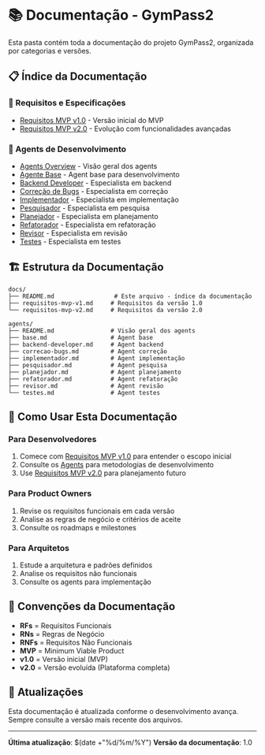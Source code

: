 # 📚 Documentação - GymPass2

Esta pasta contém toda a documentação do projeto GymPass2, organizada por categorias e versões.

## 📋 Índice da Documentação

### 🎯 Requisitos e Especificações
- [Requisitos MVP v1.0](./requisitos-mvp-v1.md) - Versão inicial do MVP
- [Requisitos MVP v2.0](./requisitos-mvp-v2.md) - Evolução com funcionalidades avançadas

### 🤖 Agents de Desenvolvimento
- [Agents Overview](../agents/README.md) - Visão geral dos agents
- [Agente Base](../agents/base.md) - Agent base para desenvolvimento
- [Backend Developer](../agents/backend-developer.md) - Especialista em backend
- [Correção de Bugs](../agents/correcao-bugs.md) - Especialista em correção
- [Implementador](../agents/implementador.md) - Especialista em implementação
- [Pesquisador](../agents/pesquisador.md) - Especialista em pesquisa
- [Planejador](../agents/planejador.md) - Especialista em planejamento
- [Refatorador](../agents/refatorador.md) - Especialista em refatoração
- [Revisor](../agents/revisor.md) - Especialista em revisão
- [Testes](../agents/testes.md) - Especialista em testes

## 🏗️ Estrutura da Documentação

```
docs/
├── README.md                 # Este arquivo - índice da documentação
├── requisitos-mvp-v1.md     # Requisitos da versão 1.0
└── requisitos-mvp-v2.md     # Requisitos da versão 2.0

agents/
├── README.md                # Visão geral dos agents
├── base.md                  # Agent base
├── backend-developer.md     # Agent backend
├── correcao-bugs.md         # Agent correção
├── implementador.md         # Agent implementação
├── pesquisador.md           # Agent pesquisa
├── planejador.md            # Agent planejamento
├── refatorador.md           # Agent refatoração
├── revisor.md               # Agent revisão
└── testes.md                # Agent testes
```

## 🚀 Como Usar Esta Documentação

### Para Desenvolvedores
1. Comece com [Requisitos MVP v1.0](./requisitos-mvp-v1.md) para entender o escopo inicial
2. Consulte os [Agents](../agents/) para metodologias de desenvolvimento
3. Use [Requisitos MVP v2.0](./requisitos-mvp-v2.md) para planejamento futuro

### Para Product Owners
1. Revise os requisitos funcionais em cada versão
2. Analise as regras de negócio e critérios de aceite
3. Consulte os roadmaps e milestones

### Para Arquitetos
1. Estude a arquitetura e padrões definidos
2. Analise os requisitos não funcionais
3. Consulte os agents para implementação

## 📝 Convenções da Documentação

- **RFs** = Requisitos Funcionais
- **RNs** = Regras de Negócio  
- **RNFs** = Requisitos Não Funcionais
- **MVP** = Minimum Viable Product
- **v1.0** = Versão inicial (MVP)
- **v2.0** = Versão evoluída (Plataforma completa)

## 🔄 Atualizações

Esta documentação é atualizada conforme o desenvolvimento avança. Sempre consulte a versão mais recente dos arquivos.

---

**Última atualização**: $(date +"%d/%m/%Y")
**Versão da documentação**: 1.0
